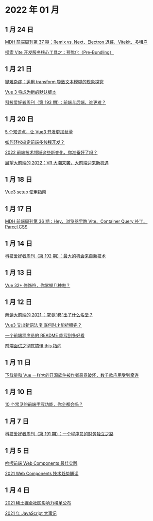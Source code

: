 # 2022 年 01 月

## 1 月 24 日

[MDH 前端周刊第 37 期：Remix vs. Next、Electron 迟暮、Vitekit、多租户](https://mp.weixin.qq.com/s/5SRhlXUMYJqAQ9kuv8J5OQ) <Badge type="tip" text="文章" />

[探索 Vite 开发服务核心工具之：预优化（Pre-Bundling）](https://juejin.cn/post/7054845374506205192) <Badge type="tip" text="技术" />

## 1 月 21 日

[疑难杂症：运用 transform 导致文本模糊的现象探究](https://mp.weixin.qq.com/s/IaD2BxK05FpgJ4WB8Hl9RA) <Badge type="tip" text="技术" />

[Vue 3 将成为新的默认版本](https://mp.weixin.qq.com/s/XKnYKLt56FTMh_AERky-6Q) <Badge type="tip" text="新闻" />

[科技爱好者周刊（第 193 期）：前端与后端，谁更难？](https://mp.weixin.qq.com/s/qsmgP7GB34nsXGzJTA9ajQ) <Badge type="tip" text="文章" />

## 1 月 20 日

[5 个知识点，让 Vue3 开发更加丝滑](https://juejin.cn/post/7054317318343491615) <Badge type="tip" text="技术" />

[如何轻松搞定前端多线程开发？](https://mp.weixin.qq.com/s/OwihKyWej3yFmT_kKTS7_w) <Badge type="tip" text="技术" />

[2022 前端技术领域这些新变化，你准备好了吗？](https://mp.weixin.qq.com/s/RUEgkec9Q4kgVR9G5gWoqQ) <Badge type="tip" text="文章" />

[展望大前端的 2022：VR 大潮来袭，大前端迎来新机遇](https://mp.weixin.qq.com/s/ACUm62xvUEIG3k8FYSbXmg) <Badge type="tip" text="文章" />

## 1 月 18 日

[Vue3 setup 使用指南](https://juejin.cn/post/7052531217333223437) <Badge type="tip" text="技术" />

## 1 月 17 日

[MDH 前端周刊第 36 期：Hey、浏览器里跑 Vite、Container Query 补丁、Parcel CSS](https://mp.weixin.qq.com/s/bVz6dc8CCRKbDM4GKxfIsw) <Badge type="tip" text="文章" />

## 1 月 14 日

[科技爱好者周刊（第 192 期）：最大的机会来自新技术](https://github.com/ruanyf/weekly/blob/master/docs/issue-192.md) <Badge type="tip" text="文章" />

## 1 月 13 日

[Vue 32+ 修饰符，你掌握几种啦？](https://mp.weixin.qq.com/s/pGMAwT_QaKY0t3iLvDar1A) <Badge type="tip" text="技术" />

## 1 月 12 日

[解读大前端的 2021 ：究竟“卷”出了什么名堂？](https://www.infoq.cn/article/PRfJpajWiffdE6CvDiJ6) <Badge type="tip" text="文章" />

[Vue3 又出新语法 到底何时才能折腾完？](https://juejin.cn/post/7044077808259170312) <Badge type="tip" text="文章" />

[一个前端程序员的 README 能写到多好看](https://juejin.cn/post/7022299474458312718) <Badge type="tip" text="技术" />

[前端面试之彻底搞懂 this 指向](https://mp.weixin.qq.com/s/hYm0JgBI25grNG_2sCRlTA) <Badge type="tip" text="技术" />

## 1 月 11 日

[下载量和 Vue 一样大的开源软件被作者恶意破坏，数千款应用受到牵连](https://mp.weixin.qq.com/s/XLQbamv7p2cILKAa9C4A2Q) <Badge type="tip" text="新闻" />

## 1 月 10 日

[10 个常见的前端手写功能，你全都会吗？](https://juejin.cn/post/7031322059414175774) <Badge type="tip" text="技术" />

## 1 月 7 日

[科技爱好者周刊（第 191 期）：一个程序员的财务独立之路](https://github.com/ruanyf/weekly/blob/master/docs/issue-191.md) <Badge type="tip" text="文章" />

## 1 月 5 日

[哈啰前端 Web Components 最佳实践](https://juejin.cn/post/7044055764532461605) <Badge type="tip" text="技术" />

[2021 Web Components 技术趋势解读](https://mp.weixin.qq.com/s/ZWN2LahrOL8ABzjNn8niFA) <Badge type="tip" text="文章" />

## 1 月 4 日

[2021 稀土掘金社区影响力榜单公布](https://juejin.cn/post/7045224156991848462) <Badge type="tip" text="新闻" />

[2021 年 JavaScript 大事记](https://mp.weixin.qq.com/s/-BzlW2FWF6YouWn64dOATQ) <Badge type="tip" text="新闻" />
